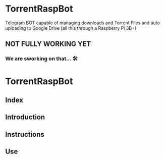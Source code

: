 # TorrentRaspBot
Telegram BOT capable of managing downloads and Torrent Files and auto uploading to Google Drive (all this through a Raspberry Pi 3B+)

## NOT FULLY WORKING YET
### We are sworking on that... 🛠

# **TorrentRaspBot**

## **Index**

## **Introduction**


## **Instructions**

## **Use**

